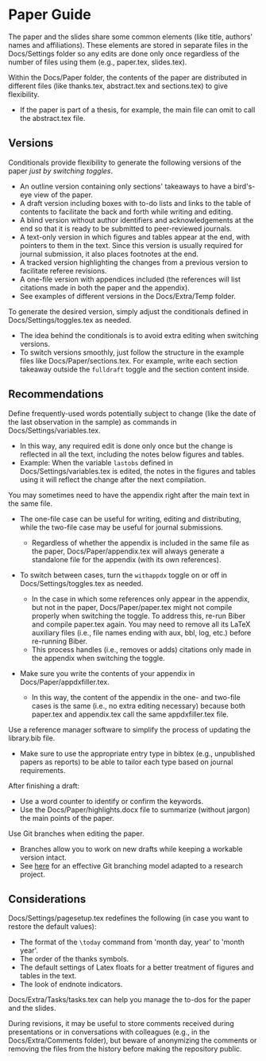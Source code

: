 # Paper Guide

The paper and the slides share some common elements (like title, authors' names and affiliations). These elements are stored in separate files in the Docs/Settings folder so any edits are done only once regardless of the number of files using them (e.g., paper.tex, slides.tex).

Within the Docs/Paper folder, the contents of the paper are distributed in different files (like thanks.tex, abstract.tex and sections.tex) to give flexibility.
- If the paper is part of a thesis, for example, the main file can omit to call the abstract.tex file.


## Versions
Conditionals provide flexibility to generate the following versions of the paper *just by switching toggles*.
- An outline version containing only sections' takeaways to have a bird's-eye view of the paper.
- A draft version including boxes with to-do lists and links to the table of contents to facilitate the back and forth while writing and editing.
- A blind version without author identifiers and acknowledgements at the end so that it is ready to be submitted to peer-reviewed journals.
- A text-only version in which figures and tables appear at the end, with pointers to them in the text. Since this version is usually required for journal submission, it also places footnotes at the end.
- A tracked version highlighting the changes from a previous version to facilitate referee revisions.
- A one-file version with appendices included (the references will list citations made in both the paper and the appendix).
- See examples of different versions in the Docs/Extra/Temp folder.

To generate the desired version, simply adjust the conditionals defined in Docs/Settings/toggles.tex as needed.
- The idea behind the conditionals is to avoid extra editing when switching versions.
- To switch versions smoothly, just follow the structure in the example files like Docs/Paper/sections.tex. For example, write each section takeaway outside the `fulldraft` toggle and the section content inside.


## Recommendations
Define frequently-used words potentially subject to change (like the date of the last observation in the sample) as commands in Docs/Settings/variables.tex.
- In this way, any required edit is done only once but the change is reflected in all the text, including the notes below figures and tables.
- Example: When the variable `lastobs` defined in Docs/Settings/variables.tex is edited, the notes in the figures and tables using it will reflect the change after the next compilation.

You may sometimes need to have the appendix right after the main text in the same file.
- The one-file case can be useful for writing, editing and distributing, while the two-file case may be useful for journal submissions.
	- Regardless of whether the appendix is included in the same file as the paper, Docs/Paper/appendix.tex will always generate a standalone file for the appendix (with its own references).

- To switch between cases, turn the `withappdx` toggle on or off in Docs/Settings/toggles.tex as needed.
	- In the case in which some references only appear in the appendix, but not in the paper, Docs/Paper/paper.tex might not compile properly when switching the toggle. To address this, re-run Biber and compile paper.tex again. You may need to remove all its LaTeX auxiliary files (i.e., file names ending with aux, bbl, log, etc.) before re-running Biber.
	- This process handles (i.e., removes or adds) citations only made in the appendix when switching the toggle.
- Make sure you write the contents of your appendix in Docs/Paper/appdxfiller.tex.
	- In this way, the content of the appendix in the one- and two-file cases is the same (i.e., no extra editing necessary) because both paper.tex and appendix.tex call the same appdxfiller.tex file.

Use a reference manager software to simplify the process of updating the library.bib file.
- Make sure to use the appropriate entry type in bibtex (e.g., unpublished papers as reports) to be able to tailor each type based on journal requirements.

After finishing a draft:
- Use a word counter to identify or confirm the keywords.
- Use the Docs/Paper/highlights.docx file to summarize (without jargon) the main points of the paper.

Use Git branches when editing the paper.
- Branches allow you to work on new drafts while keeping a workable version intact.
- See [here](https://github.com/pavelsolis/Git-GitHub-Primer#a-branching-model-for-research-) for an effective Git branching model adapted to a research project.


## Considerations
Docs/Settings/pagesetup.tex redefines the following (in case you want to restore the default values):
- The format of the `\today` command from 'month day, year' to 'month year'.
- The order of the thanks symbols.
- The default settings of Latex floats for a better treatment of figures and tables in the text.
- The look of endnote indicators.

Docs/Extra/Tasks/tasks.tex can help you manage the to-dos for the paper and the slides.

During revisions, it may be useful to store comments received during presentations or in conversations with colleagues (e.g., in the Docs/Extra/Comments folder), but beware of anonymizing the comments or removing the files from the history before making the repository public.
